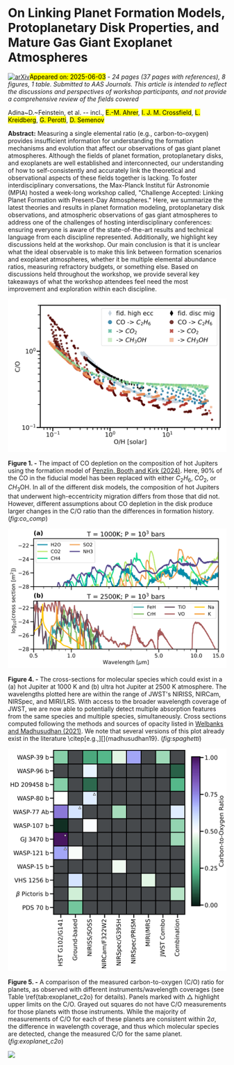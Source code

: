 <div class="macros" style="visibility:hidden;">
$\newcommand{\ensuremath}{}$
$\newcommand{\xspace}{}$
$\newcommand{\object}[1]{\texttt{#1}}$
$\newcommand{\farcs}{{.}''}$
$\newcommand{\farcm}{{.}'}$
$\newcommand{\arcsec}{''}$
$\newcommand{\arcmin}{'}$
$\newcommand{\ion}[2]{#1#2}$
$\newcommand{\textsc}[1]{\textrm{#1}}$
$\newcommand{\hl}[1]{\textrm{#1}}$
$\newcommand{\footnote}[1]{}$
$\newcommand{\vdag}{(v)^\dagger}$
$\newcommand$
$\newcommand$
$\newcommand{\water}{H_2O}$
$\newcommand{\sotwo}{SO_2}$
$\newcommand{\cotwo}{CO_2}$
$\newcommand{\methane}{CH_4}$
$\newcommand{\ammonia}{NH_3}$</div>



<div id="title">

# On Linking Planet Formation Models, Protoplanetary Disk Properties, and Mature Gas Giant Exoplanet Atmospheres

</div>
<div id="comments">

[![arXiv](https://img.shields.io/badge/arXiv-2506.00669-b31b1b.svg)](https://arxiv.org/abs/2506.00669)<mark>Appeared on: 2025-06-03</mark> -  _24 pages (37 pages with references), 8 figures, 1 table. Submitted to AAS Journals. This article is intended to reflect the discussions and perspectives of workshop participants, and not provide a comprehensive review of the fields covered_

</div>
<div id="authors">

Adina~D.~Feinstein, et al. -- incl., <mark>E.-M. Ahrer</mark>, <mark>I. J. M. Crossfield</mark>, <mark>L. Kreidberg</mark>, <mark>G. Perotti</mark>, <mark>D. Semenov</mark>

</div>
<div id="abstract">

**Abstract:** Measuring a single elemental ratio (e.g., carbon-to-oxygen) provides insufficient information for understanding the formation mechanisms and evolution that affect our observations of gas  giant planet atmospheres. Although the fields of planet formation, protoplanetary disks, and exoplanets are well established and interconnected, our understanding of how to self-consistently and accurately link the theoretical and observational aspects of these fields together is lacking. To foster interdisciplinary conversations, the Max-Planck Institut für Astronomie (MPIA) hosted a week-long workshop called, "Challenge Accepted: Linking Planet Formation with Present-Day Atmospheres."  Here, we summarize the latest theories and results in planet formation modeling, protoplanetary disk observations, and atmospheric observations of gas giant atmospheres to address one of the challenges of hosting interdisciplinary conferences: ensuring everyone is aware of the state-of-the-art results and technical language from each discipline represented. Additionally, we highlight key discussions held at the workshop. Our main conclusion is that it is unclear what the ideal observable is to make this link between formation scenarios and exoplanet atmospheres, whether it be multiple elemental abundance ratios, measuring refractory budgets, or something else. Based on discussions held throughout the workshop, we provide several key takeaways of what the workshop attendees feel need the most improvement and exploration within each discipline.

</div>

<div id="div_fig1">

<img src="tmp_2506.00669/./CO_depl.png" alt="Fig1" width="100%"/>

**Figure 1. -** The impact of CO depletion on the composition of hot Jupiters using the formation model of [Penzlin, Booth and Kirk (2024)](). Here, 90\% of the CO in the fiducial model has been replaced with either $C_2$$H_6$, $CO_2$, or $CH_3$OH. In all of the different disk models, the composition of hot Jupiters that underwent high-eccentricity migration differs from those that did not. However, different assumptions about CO depletion in the disk produce larger changes in the C/O ratio than the differences in formation history. (*fig:co_comp*)

</div>
<div id="div_fig2">

<img src="tmp_2506.00669/./xsection_combined.png" alt="Fig4" width="100%"/>

**Figure 4. -** The cross-sections for molecular species which could exist in a (a) hot Jupiter at 1000 K and (b) ultra hot Jupiter at 2500 K atmosphere. The wavelengths plotted here are within the range of JWST's NIRISS, NIRCam, NIRSpec, and MIRI/LRS. With access to the broader wavelength coverage of JWST, we are now able to potentially detect multiple absorption features from the same species and multiple species, simultaneously. Cross sections computed following the methods and sources of opacity listed in [Welbanks and Madhusudhan (2021)](). We note that several versions of this plot already exist in the literature \citep[e.g.,][]{madhusudhan19}. (*fig:spaghetti*)

</div>
<div id="div_fig3">

<img src="tmp_2506.00669/./compared_co_ratios_split_v2.png" alt="Fig5" width="100%"/>

**Figure 5. -** A comparison of the measured carbon-to-oxygen (C/O) ratio for planets, as observed with different instruments/wavelength coverages (see Table \ref{tab:exoplanet_c2o} for details). Panels marked with $\triangle$ highlight upper limits on the C/O. Grayed out squares do not have C/O measurements for those planets with those instruments. While the majority of measurements of C/O for each of these planets are consistent within $2\sigma$, the difference in wavelength coverage, and thus which molecular species are detected, change the measured C/O for the same planet.  (*fig:exoplanet_c2o*)

</div><div id="qrcode"><img src=https://api.qrserver.com/v1/create-qr-code/?size=100x100&data="https://arxiv.org/abs/2506.00669"></div>